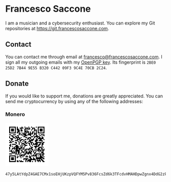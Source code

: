 Francesco Saccone
=================

I am a musician and a cybersecurity enthusiast. You can explore my Git
repositories at https://git.francescosaccone.com.

Contact
-------

You can contact me through email at
[francesco@francescosaccone.com](mailto:francesco@francescosaccone.com). I sign
all my outgoing emails with my [OpenPGP key](/public/francescosaccone.asc). Its
fingerprint is `2BE0 25D2 7B44 9E55 B320 C442 09F3 9C4E 70CB 2C24`.

Donate
------

If you would like to support me, donations are greatly appreciated. You can
send me cryptocurrency by using any of the following addresses:

### Monero

![QR Code](/public/content/monero.png)

```
47y5LAtYdpZ4GAE7CMx1soEHjUKzpVQFYM5Pv836FcsZd6k3TFcdvHMAHDpwZgnx4DdG2zkZkSewLgguU23FYJP7HacSVcx
```
